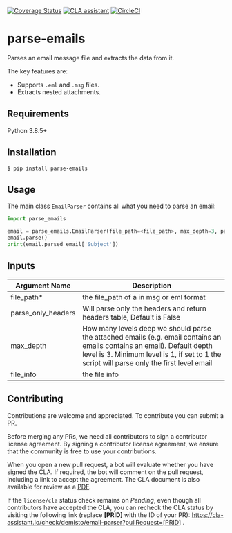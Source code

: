 [![Coverage Status](https://coveralls.io/repos/github/demisto/email-parser/badge.svg?branch=master)](https://coveralls.io/github/demisto/email-parser?branch=master)
[![CLA assistant](https://cla-assistant.io/readme/badge/demisto/parse-emails)](https://cla-assistant.io/demisto/parse-emails)
[![CircleCI](https://circleci.com/gh/demisto/parse-emails/tree/master.svg?style=svg)](https://circleci.com/gh/demisto/parse-emails/tree/master)
# parse-emails
Parses an email message file and extracts the data from it.

The key features are:
* Supports `.eml` and `.msg` files.
* Extracts nested attachments.

## Requirements

Python 3.8.5+

## Installation

```console
$ pip install parse-emails
```

## Usage

The main class `EmailParser` contains all what you need to parse an email:

```python
import parse_emails

email = parse_emails.EmailParser(file_path=<file_path>, max_depth=3, parse_only_headers=False)
email.parse()
print(email.parsed_email['Subject'])
```

## Inputs

| **Argument Name** | **Description** |
| --- | --- |
| file_path* | the file_path of a in msg or eml format |
| parse_only_headers | Will parse only the headers and return headers table, Default is False|
| max_depth | How many levels deep we should parse the attached emails \(e.g. email contains an emails contains an email\). Default depth level is 3. Minimum level is 1, if set to 1 the script will parse only the first level email |
| file_info | the file info |

## Contributing
Contributions are welcome and appreciated. To contribute you can submit a PR.

Before merging any PRs, we need all contributors to sign a contributor license agreement. By signing a contributor license agreement, we ensure that the community is free to use your contributions.

When you open a new pull request, a bot will evaluate whether you have signed the CLA. If required, the bot will comment on the pull request, including a link to accept the agreement. The CLA document is also available for review as a [PDF](https://github.com/demisto/content/blob/master/docs/cla.pdf).

If the `license/cla` status check remains on *Pending*, even though all contributors have accepted the CLA, you can recheck the CLA status by visiting the following link (replace **[PRID]** with the ID of your PR): https://cla-assistant.io/check/demisto/email-parser?pullRequest=[PRID] .
